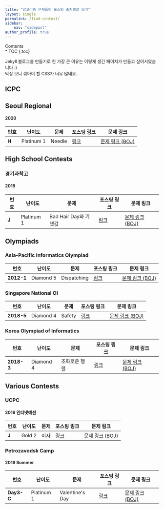 ```yaml
---
title: "알고리즘 문제풀이 포스팅 출처별로 보기"
layout: single
permalink: /find-contest/
sidebar:
    nav: "sidepost"
author_profile: true
---
```

<div id="toc">
Contents
</div>
* TOC
{:toc}

Jekyll 블로그를 만들기로 한 가장 큰 이유는 이렇게 생긴 페이지가 만들고 싶어서였습니다 :)  
막상 보니 깎아야 할 CSS가 너무 많네요..

## ICPC 
## Seoul Regional
#### 2020

| 번호    | 난이도        | 문제     | 포스팅 링크                      | 문제 링크                                                |
|-------|------------|--------|-----------------------------|------------------------------------------------------|
| **H** | Platinum 1 | Needle | [링크](/algorithms/BOJ20176/) | [문제 링크 (BOJ)](https://www.acmicpc.net/problem/20176) |

## High School Contests
### 경기과학고
#### 2019

| 번호    | 난이도        | 문제                | 포스팅 링크                      | 문제 링크                                                |
|-------|------------|-------------------|-----------------------------|------------------------------------------------------|
| **J** | Platinum 1 | Bad Hair Day와 기댓값 | [링크](/algorithms/BOJ18194/) | [문제 링크 (BOJ)](https://www.acmicpc.net/problem/18194) |

## Olympiads 
### Asia-Pacific Informatics Olympiad

| 번호         | 난이도       | 문제          | 포스팅 링크                     | 문제 링크                                               |
|------------|-----------|-------------|----------------------------|-----------------------------------------------------|
| **2012-1** | Diamond 5 | Dispatching | [링크](/algorithms/BOJ4002/) | [문제 링크 (BOJ)](https://www.acmicpc.net/problem/4002) |

### Singapore National OI 

| 번호         | 난이도       | 문제     | 포스팅 링크                      | 문제 링크                                                |
|------------|-----------|--------|-----------------------------|------------------------------------------------------|
| **2018-5** | Diamond 4 | Safety | [링크](/algorithms/BOJ19693/) | [문제 링크 (BOJ)](https://www.acmicpc.net/problem/19693) |

### Korea Olympiad of Informatics

| 번호         | 난이도       | 문제      | 포스팅 링크                      | 문제 링크                                                |
|------------|-----------|---------|-----------------------------|------------------------------------------------------|
| **2018-3** | Diamond 4 | 조화로운 행렬 | [링크](/algorithms/BOJ15977/) | [문제 링크 (BOJ)](https://www.acmicpc.net/problem/15977) |

## Various Contests
### UCPC
#### 2019 인터넷예선 

| 번호    | 난이도    | 문제 | 포스팅 링크                      | 문제 링크                                                |
|-------|--------|----|-----------------------------|------------------------------------------------------|
| **J** | Gold 2 | 이사 | [링크](/algorithms/BOJ17371/) | [문제 링크 (BOJ)](https://www.acmicpc.net/problem/17371) |

### Petrozavodsk Camp
#### 2019 Summer

| 번호         | 난이도        | 문제              | 포스팅 링크                      | 문제 링크                                                |
|------------|------------|-----------------|-----------------------------|------------------------------------------------------|
| **Day3-C** | Platinum 1 | Valentine's Day | [링크](/algorithms/BOJ18600/) | [문제 링크 (BOJ)](https://www.acmicpc.net/problem/18600) |